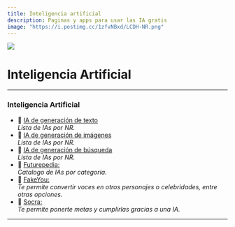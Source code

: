 ```yaml
---
title: Inteligencia artificial
description: Paginas y apps para usar las IA gratis
image: "https://i.postimg.cc/1zfvNBxd/LCDH-NR.png"
---
```

![](https://i.postimg.cc/mDg0tkSY/ia.png)
# Inteligencia Artificial

---

### **Inteligencia Artificial**


- 🍩 [IA de generación de texto](https://noiroom.tech/I-Artificial/ai-text)    
*Lista de IAs por NR.*
- 🍩 [IA de generación de imágenes](https://noiroom.tech/I-Artificial/ai-image)    
*Lista de IAs por NR.*
- 🍩 [IA de generación de búsqueda](https://noiroom.tech/I-Artificial/ai-search)    
*Lista de IAs por NR.*
- 🍩 [Futurepedia:](https://www.futurepedia.io/)    
*Catalogo de IAs por categoria.*
- 🍩 [FakeYou:](https://fakeyou.com/)      
*Te permite convertir voces en otros personajes o celebridades, entre otras opciones.*
- 🍩 [Socra:](https://socra.com/)     
*Te permite ponerte metas y cumplirlas gracias a una IA.*

---